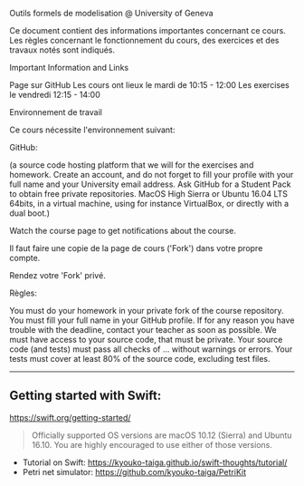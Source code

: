 Outils formels de modelisation @ University of Geneva

Ce document contient des informations importantes concernant ce cours. Les règles concernant le fonctionnement du cours, des exercices et des travaux notés sont indiqués.

Important Information and Links

Page sur GitHub
Les cours ont lieux le mardi de 10:15 - 12:00
Les exercises le vendredi  12:15 - 14:00


Environnement de travail

Ce cours nécessite l'environnement suivant:

GitHub:

(a source code hosting platform that we will for the exercises and homework. Create an account, and do not forget to fill your profile with your full name and your University email address. Ask GitHub for a Student Pack to obtain free private repositories.
MacOS High Sierra or Ubuntu 16.04 LTS 64bits, in a virtual machine, using for instance VirtualBox, or directly with a dual boot.)

Watch the course page to get notifications about the course.

Il faut faire une copie de la page de cours ('Fork') dans votre propre compte.

Rendez votre 'Fork' privé.

Règles:

You must do your homework in your private fork of the course repository.
You must fill your full name in your GitHub profile.
If for any reason you have trouble with the deadline, contact your teacher as soon as possible.
We must have access to your source code, that must be private.
Your source code (and tests) must pass all checks of ... without warnings or errors.
Your tests must cover at least 80% of the source code, excluding test files.

***

## Getting started with Swift:

https://swift.org/getting-started/

> Officially supported OS versions are macOS 10.12 (Sierra) and Ubuntu 16.10.
> You are highly encouraged to use either of those versions.

* Tutorial on Swift: https://kyouko-taiga.github.io/swift-thoughts/tutorial/
* Petri net simulator: https://github.com/kyouko-taiga/PetriKit
